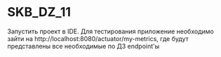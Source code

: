 # SKB_DZ_11
Запустить проект в IDE. Для тестирования приложение необходимо зайти на http://localhost:8080/actuator/my-metrics, где будут представлены все необходимые по ДЗ endpoint'ы
